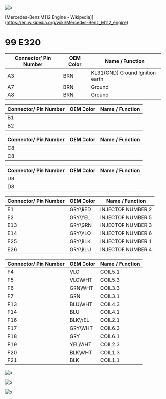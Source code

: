 ![x](OEM-Docs/Mercedes/mercedes_170.png)

[Mercedes-Benz M112 Engine - Wikipedia]](https://en.wikipedia.org/wiki/Mercedes-Benz_M112_engine)

# 99 E320

| Connector/ Pin Number | OEM Color | Name / Function | 
| --------------------- |------- |---------------- |
| A3  | BRN | KL31(GND)         Ground   Ignition earth |
| A7  | BRN |                  Ground                  |
| A8  | BRN |                  Ground                  |


| Connector/ Pin Number | OEM Color | Name / Function | 
| --------------------- |------- |---------------- |
| B1  |          |                                |
| B2  |          |                                |

| Connector/ Pin Number | OEM Color | Name / Function | 
| --------------------- |------- |---------------- |
| C8  |          |                                |
| C8  |          |                                |

| Connector/ Pin Number | OEM Color | Name / Function | 
| --------------------- |------- |---------------- |
| D8  |          |                                |
| D8  |          |                                |


| Connector/ Pin Number | OEM Color | Name / Function | 
| --------------------- |------- |---------------- |
| E1  |  GRY\RED        | INJECTOR NUMBER 2   |                         
| E2  |  GRY\YEL        | INJECTOR NUMBER 5  |                             
| E13  |  GRY\GRN        | INJECTOR NUMBER 3   |                            
| E14  |  GRY\VLO        | INJECTOR NUMBER 6   |
| E25  | GRY\BLK         |   INJECTOR NUMBER 1   |                                                      
| E26  |  GRY\BLU        | INJECTOR NUMBER 4    |                           







| Connector/ Pin Number | OEM Color | Name / Function | 
| --------------------- |------- |---------------- |
| F4  |       VLO | COIL5.1                                    |
| F5  |       VLO\WHT | COIL5.3                                    |
| F6  |       GRN\WHT | COIL3.3                                    |
| F7  |       GRN | COIL3.1                                    |
| F13  |       BLU\WHT | COIL4.3                                    |
| F14  |       BLU | COIL4.1                                    |
| F16  |       BLK\YEL | COIL2.1                                    |
| F17  |       GRY\WHT | COIL6.3                                    |
| F18  |       GRY | COIL6.1                                    |
| F19  |       YEL\WHT | COIL2.3                                    |
| F20  |       BLK\WHT | COIL1.3                                    |
| F21  |       BLK |   COIL1.1                                 |







![x](OEM-Docs/Mercedes/99_e320_1.png)

![x](OEM-Docs/Mercedes/99_e320_2.png)

![x](OEM-Docs/Mercedes/99_e320_3.png)
